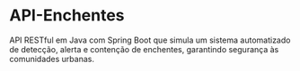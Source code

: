 # API-Enchentes
API RESTful em Java com Spring Boot que simula um sistema automatizado de detecção, alerta e contenção de enchentes, garantindo segurança às comunidades urbanas.
